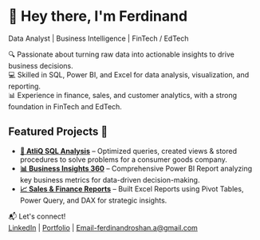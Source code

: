 # 👋 Hey there, I'm Ferdinand  

Data Analyst | Business Intelligence | FinTech / EdTech  

🔍 Passionate about turning raw data into actionable insights to drive business decisions.  
💻 Skilled in SQL, Power BI, and Excel for data analysis, visualization, and reporting.  
📊 Experience in finance, sales, and customer analytics, with a strong foundation in FinTech and EdTech.  

## Featured Projects 🚀 
- [**🔎 AtliQ SQL Analysis**](https://github.com/ferdinandroshan/SQL-AtliQ-Consumer-Goods-Analysis-Project) – Optimized queries, created views & stored procedures to solve problems for a consumer goods company.
- [**📊 Business Insights 360**](https://github.com/ferdinandroshan/Power-BI-Business-Insights-360-Project) – Comprehensive Power BI Report analyzing key business metrics for data-driven decision-making.  
- [**📈 Sales & Finance Reports**](https://github.com/ferdinandroshan/Excel-Sales-Finance-Analytics-Project) – Built Excel Reports using Pivot Tables, Power Query, and DAX for strategic insights.  

📬 Let's connect!  
[LinkedIn](https://www.linkedin.com/in/ferdinandroshan/) | [Portfolio](https://codebasics.io/portfolio/Ferdinand-Roshan-A) | Email-ferdinandroshan.a@gmail.com

<!--
**ferdinandroshan/ferdinandroshan** is a ✨ _special_ ✨ repository because its `README.md` (this file) appears on your GitHub profile.

Here are some ideas to get you started:

- 🔭 I’m currently working on ...
- 🌱 I’m currently learning ...
- 👯 I’m looking to collaborate on ...
- 🤔 I’m looking for help with ...
- 💬 Ask me about ...
- 📫 How to reach me: ...
- 😄 Pronouns: ...
- ⚡ Fun fact: ...
-->
